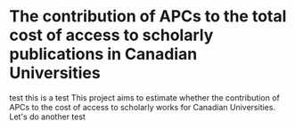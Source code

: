 # The contribution of APCs to the total cost of access to scholarly publications in Canadian Universities
test
this is a test
This project aims to estimate whether the contribution of APCs to the cost of access to scholarly works for Canadian Universities.
Let's do another test
